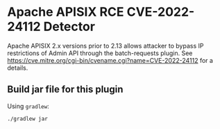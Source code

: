 # Apache APISIX RCE CVE-2022-24112 Detector

Apache APISIX 2.x versions prior to 2.13 allows attacker to
bypass IP restrictions of Admin API through the batch-requests plugin.
See https://cve.mitre.org/cgi-bin/cvename.cgi?name=CVE-2022-24112 for a details.

## Build jar file for this plugin

Using `gradlew`:

```shell
./gradlew jar
```
